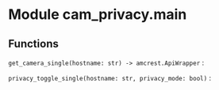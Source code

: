 # Module cam_privacy.main

## Functions

`get_camera_single(hostname: str) ‑> amcrest.ApiWrapper`
:

`privacy_toggle_single(hostname: str, privacy_mode: bool)`
:
